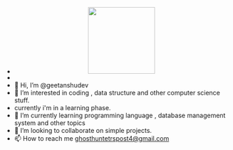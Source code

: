 - <div id="header" align="center">
    <img src="https://media.giphy.com/media/VbnUQpnihPSIgIXuZv/giphy.gif" width="150">
  </div>
- 
- 👋 Hi, I’m @geetanshudev
- 👀 I’m interested in coding , data structure and other computer science stuff.
- currently i'm in a learning phase.
- 🌱 I’m currently learning programming language , database management system and other topics  
- 💞️ I’m looking to collaborate on simple projects.
- 📫 How to reach me ghosthuntetrspost4@gmail.com

<!---
geetanshudev/geetanshudev is a ✨ special ✨ repository because its `README.md` (this file) appears on your GitHub profile.
You can click the Preview link to take a look at your changes.
--->
